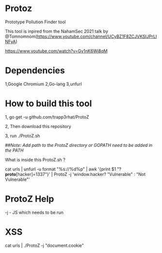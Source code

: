 # Protoz
Prototype Pollution Finder tool

This tool is inpired from the NahamSec 2021 talk by @Tomnomnom(https://www.youtube.com/channel/UCyBZ1F8ZCJVKSIJPrLINFyA)

https://www.youtube.com/watch?v=Gv1nK6Wj8qM

# Dependencies

1,Google Chromium
2,Go-lang
3,unfurl

# How to build this tool

1, go get -u github.com/trapp3rhat/ProtoZ

2, Then download this repository

3, run ./ProtoZ.sh 

##*Note: Add path to the ProtoZ directory or GOPATH need to be added in the PATH*
 
What is inside this ProtoZ.sh ? 

cat urls | unfurl -u format "%s://%d%p" | awk '{print $1 "?__proto__[hacker]=1337"}' | ProtoZ -j 'window.hacker? "Vulnerable" : "Not Vulnerable"'
 
# ProtoZ Help 
-j - JS which needs to be run 

# XSS 

cat urls | ./ProtoZ -j "document.cookie"







